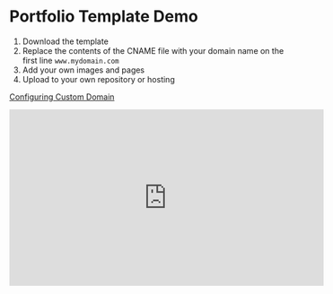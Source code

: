 # Portfolio Template Demo

1. Download the template
2. Replace the contents of the CNAME file with your domain name on the first line `www.mydomain.com`
3. Add your own images and pages
4. Upload to your own repository or hosting

[Configuring Custom Domain](https://docs.github.com/en/pages/getting-started-with-github-pages/configuring-a-publishing-source-for-your-github-pages-site)

<iframe width="560" height="315" src="https://www.youtube.com/embed/fqVYMRMsqLs?si=g_lckbqEmtqDbn2c" title="YouTube video player" frameborder="0" allow="accelerometer; autoplay; clipboard-write; encrypted-media; gyroscope; picture-in-picture; web-share" allowfullscreen></iframe>
